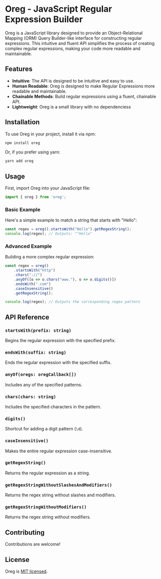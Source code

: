 # Oreg - JavaScript Regular Expression Builder

Oreg is a JavaScript library designed to provide an Object-Relational Mapping (ORM) Query Builder-like interface for constructing regular expressions. This intuitive and fluent API simplifies the process of creating complex regular expressions, making your code more readable and maintainable.

## Features

- **Intuitive**: The API is designed to be intuitive and easy to use.
- **Human Readable**: Oreg is designed to make Regular Expressions more readable and maintainable.
- **Chainable Methods**: Build regular expressions using a fluent, chainable API.
- **Lightweight**: Oreg is a small library with no dependenciess

## Installation

To use Oreg in your project, install it via npm:

```bash
npm install oreg
```

Or, if you prefer using yarn:

```bash
yarn add oreg
```

## Usage

First, import Oreg into your JavaScript file:

```javascript
import { oreg } from 'oreg';
```

### Basic Example

Here's a simple example to match a string that starts with "Hello":

```javascript
const regex = oreg().startsWith("Hello").getRegexString();
console.log(regex); // Outputs: "^Hello"
```

### Advanced Example

Building a more complex regular expression:

```javascript
const regex = oreg()
    .startsWith("http")
    .chars("://")
    .anyOf([o => o.chars("www."), o => o.digits()])
    .endsWith(".com")
    .caseInsensitive()
    .getRegexString();

console.log(regex); // Outputs the corresponding regex pattern
```

## API Reference

### `startsWith(prefix: string)`

Begins the regular expression with the specified prefix.

### `endsWith(suffix: string)`

Ends the regular expression with the specified suffix.

### `anyOf(oregs: oregCallback[])`

Includes any of the specified patterns.

### `chars(chars: string)`

Includes the specified characters in the pattern.

### `digits()`

Shortcut for adding a digit pattern (`\d`).

### `caseInsensitive()`

Makes the entire regular expression case-insensitive.

### `getRegexString()`

Returns the regular expression as a string.

### `getRegexStringWithoutSlashesAndModifiers()`

Returns the regex string without slashes and modifiers.

### `getRegexStringWithoutModifiers()`

Returns the regex string without modifiers.

## Contributing

Contributions are welcome!

## License

Oreg is [MIT licensed](LICENSE.md).

